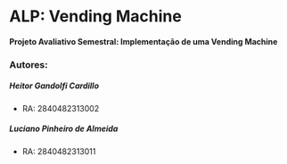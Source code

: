 # ALP: Vending Machine
#### Projeto Avaliativo Semestral: Implementação de uma Vending Machine

### Autores:
##### Heitor Gandolfi Cardillo
* RA: 2840482313002
##### Luciano Pinheiro de Almeida
* RA: 2840482313011
